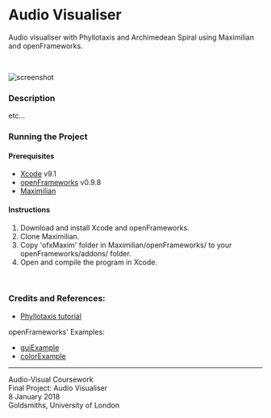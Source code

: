 # Audio Visualiser
Audio visualiser with Phyllotaxis and Archimedean Spiral using Maximilian and openFrameworks.

<br>

![screenshot](bin/data/screenshot.png)

### Description
etc...

### Running the Project
#### Prerequisites
- [Xcode](https://itunes.apple.com/us/app/xcode/id497799835?mt=12) v9.1 
- [openFrameworks](http://openframeworks.cc/download/) v0.9.8
- [Maximilian](https://github.com/micknoise/Maximilian)

#### Instructions
1. Download and install Xcode and openFrameworks.
2. Clone Maximilian.
3. Copy 'ofxMaxim' folder in Maximilian/openFrameworks/ to your openFrameworks/addons/ folder.
4. Open and compile the program in Xcode.

<br>

### Credits and References:
- [Phyllotaxis tutorial](https://www.youtube.com/watch?v=KWoJgHFYWxY)  

openFrameworks' Examples:
- [guiExample](https://github.com/openframeworks/openFrameworks/tree/master/examples/gui/guiExample)
- [colorExample](https://github.com/openframeworks/openFrameworks/tree/master/examples/graphics/colorExample)

---
Audio-Visual Coursework  
Final Project: Audio Visualiser  
8 January 2018  
Goldsmiths, University of London

